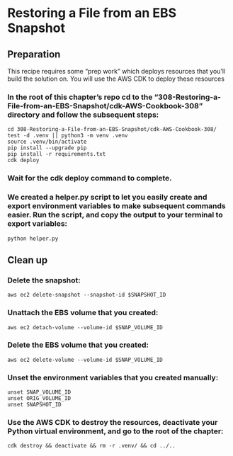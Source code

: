 # Restoring a File from an EBS Snapshot
## Preparation
This recipe requires some “prep work” which deploys resources that you’ll build the solution on. You will use the AWS CDK to deploy these resources 

### In the root of this chapter’s repo cd to the “308-Restoring-a-File-from-an-EBS-Snapshot/cdk-AWS-Cookbook-308” directory and follow the subsequent steps:
```
cd 308-Restoring-a-File-from-an-EBS-Snapshot/cdk-AWS-Cookbook-308/
test -d .venv || python3 -m venv .venv
source .venv/bin/activate
pip install --upgrade pip
pip install -r requirements.txt
cdk deploy
```

### Wait for the cdk deploy command to complete. 

### We created a helper.py script to let you easily create and export environment variables to make subsequent commands easier. Run the script, and copy the output to your terminal to export variables:

`python helper.py`



## Clean up 
### Delete the snapshot:

`aws ec2 delete-snapshot --snapshot-id $SNAPSHOT_ID`

### Unattach the EBS volume that you created:

`aws ec2 detach-volume --volume-id $SNAP_VOLUME_ID`

### Delete the EBS volume that you created:

`aws ec2 delete-volume --volume-id $SNAP_VOLUME_ID`

### Unset the environment variables that you created manually:
```
unset SNAP_VOLUME_ID
unset ORIG_VOLUME_ID
unset SNAPSHOT_ID
```

### Use the AWS CDK to destroy the resources, deactivate your Python virtual environment, and go to the root of the chapter:

`cdk destroy && deactivate && rm -r .venv/ && cd ../..`
